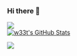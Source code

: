 ### Hi there 👋
![](https://komarev.com/ghpvc/?username=cyberweet&color=orange)
<br />
[![w33t's GitHub Stats](https://github-readme-stats.vercel.app/api?username=cyberweet&theme=gruvbox)](https://github.com/anuraghazra/github-readme-stats)


<!--
**cyberweet/cyberweet** is a ✨ _special_ ✨ repository because its `README.md` (this file) appears on your GitHub profile.

Here are some ideas to get you started:

- 🔭 I’m currently working on ...
- 🌱 I’m currently learning ...
- 👯 I’m looking to collaborate on ...
- 🤔 I’m looking for help with ...
- 💬 Ask me about ...
- 📫 How to reach me: ...
- 😄 Pronouns: ...
- ⚡ Fun fact: ...
-->


<!--
Tracking/Analytics
-->
![](https://hit.yhype.me/github/profile?user_id=27108677)

